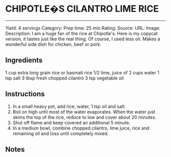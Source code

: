# CHIPOTLE�S CILANTRO LIME RICE
---
Yield: 4 servings
Category:
Prep time: 25 min
Rating:
Source:
URL:
Image: 
Description: I am a huge fan of the rice at Chipotle's. Here is my copycat version, it tastes just like the real thing. Of course, I used less oil. Makes a wonderful side dish for chicken, beef or pork.

## Ingredients
1 cup extra long grain rice or basmati rice
1/2 lime, juice of
2 cups water
1 tsp salt
3 tbsp fresh chopped cilantro
3 tsp vegetable oil

## Instructions
1. In a small heavy pot, add rice, water, 1 tsp oil and salt.
2. Boil on high until most of the water evaporates. When the water just skims the top of the rice, reduce to low and cover about 20 minutes.
3. Shut off flame and keep covered an additional 5 minute.
4. In a medium bowl, combine chopped cilantro, lime juice, rice and remaining oil and toss until completely mixed.

      

## Notes


